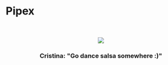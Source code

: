 # Pipex

<div align="center">
  <br>
  <br>
  <img src=https://i.scdn.co/image/ab67616d00001e02b442642243bf85a190649469>
  <br>
  <h3>Cristina: "Go dance salsa somewhere :)"</h3>
</div>
